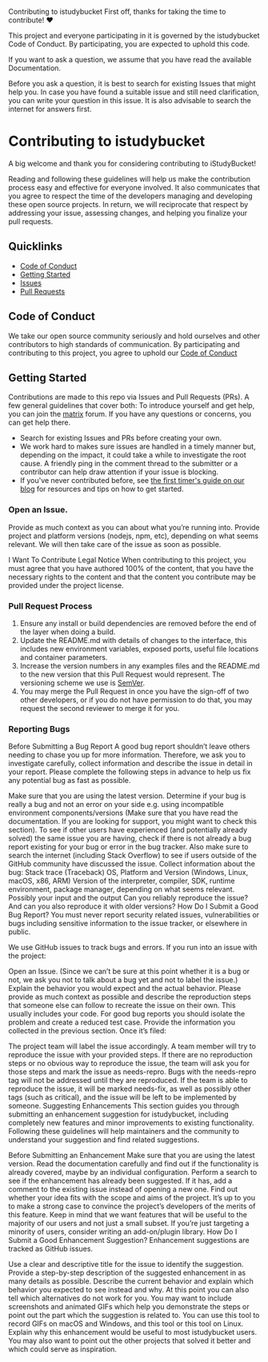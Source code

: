 Contributing to istudybucket
First off, thanks for taking the time to contribute! ❤️

This project and everyone participating in it is governed by the istudybucket Code of Conduct. By participating, you are expected to uphold this code. 

If you want to ask a question, we assume that you have read the available Documentation.

Before you ask a question, it is best to search for existing Issues that might help you. In case you have found a suitable issue and still need clarification, you can write your question in this issue. It is also advisable to search the internet for answers first.

# Contributing to istudybucket

A big welcome and thank you for considering contributing to iStudyBucket!

Reading and following these guidelines will help us make the contribution process easy and effective for everyone involved. It also communicates that you agree to respect the time of the developers managing and developing these open source projects. In return, we will reciprocate that respect by addressing your issue, assessing changes, and helping you finalize your pull requests.

## Quicklinks

* [Code of Conduct](https://github.com/istudybucket/istudybucket-backend/blob/master/CODE_OF_CONDUCT.md)
* [Getting Started](https://github.com/istudybucket/istudybucket-backend#readme)
* [Issues](https://github.com/istudybucket/istudybucket-backend/issues)
* [Pull Requests](https://github.com/istudybucket/istudybucket-backend/pulls)

## Code of Conduct

We take our open source community seriously and hold ourselves and other contributors to high standards of communication. By participating and contributing to this project, you agree to uphold our [Code of Conduct](https://github.com/istudybucket/istudybucket-backend/blob/master/CODE_OF_CONDUCT.md)

## Getting Started

Contributions are made to this repo via Issues and Pull Requests (PRs). A few general guidelines that cover both:
To introduce yourself and get help, you can join the [matrix](https://matrix.to/#/!OMnwXQbQKzyupbtNOb:matrix.org?via=matrix.org) forum. If you have any questions or concerns, you can get help there.

- Search for existing Issues and PRs before creating your own.
- We work hard to makes sure issues are handled in a timely manner but, depending on the impact, it could take a while to investigate the root cause. A friendly ping in the comment thread to the submitter or a contributor can help draw attention if your issue is blocking.
- If you've never contributed before, see [the first timer's guide on our blog](https://auth0.com/blog/a-first-timers-guide-to-an-open-source-project/) for resources and tips on how to get started.

### Open an Issue.
Provide as much context as you can about what you’re running into.
Provide project and platform versions (nodejs, npm, etc), depending on what seems relevant.
We will then take care of the issue as soon as possible.

I Want To Contribute
Legal Notice
When contributing to this project, you must agree that you have authored 100% of the content, that you have the necessary rights to the content and that the content you contribute may be provided under the project license.

### Pull Request Process

1. Ensure any install or build dependencies are removed before the end of the layer when doing a 
   build.
2. Update the README.md with details of changes to the interface, this includes new environment 
   variables, exposed ports, useful file locations and container parameters.
3. Increase the version numbers in any examples files and the README.md to the new version that this
   Pull Request would represent. The versioning scheme we use is [SemVer](http://semver.org/).
4. You may merge the Pull Request in once you have the sign-off of two other developers, or if you 
   do not have permission to do that, you may request the second reviewer to merge it for you.


### Reporting Bugs
Before Submitting a Bug Report
A good bug report shouldn’t leave others needing to chase you up for more information. Therefore, we ask you to investigate carefully, collect information and describe the issue in detail in your report. Please complete the following steps in advance to help us fix any potential bug as fast as possible.

Make sure that you are using the latest version.
Determine if your bug is really a bug and not an error on your side e.g. using incompatible environment components/versions (Make sure that you have read the documentation. If you are looking for support, you might want to check this section).
To see if other users have experienced (and potentially already solved) the same issue you are having, check if there is not already a bug report existing for your bug or error in the bug tracker.
Also make sure to search the internet (including Stack Overflow) to see if users outside of the GitHub community have discussed the issue.
Collect information about the bug:
Stack trace (Traceback)
OS, Platform and Version (Windows, Linux, macOS, x86, ARM)
Version of the interpreter, compiler, SDK, runtime environment, package manager, depending on what seems relevant.
Possibly your input and the output
Can you reliably reproduce the issue? And can you also reproduce it with older versions?
How Do I Submit a Good Bug Report?
You must never report security related issues, vulnerabilities or bugs including sensitive information to the issue tracker, or elsewhere in public. 

We use GitHub issues to track bugs and errors. If you run into an issue with the project:

Open an Issue. (Since we can’t be sure at this point whether it is a bug or not, we ask you not to talk about a bug yet and not to label the issue.)
Explain the behavior you would expect and the actual behavior.
Please provide as much context as possible and describe the reproduction steps that someone else can follow to recreate the issue on their own. This usually includes your code. For good bug reports you should isolate the problem and create a reduced test case.
Provide the information you collected in the previous section.
Once it’s filed:

The project team will label the issue accordingly.
A team member will try to reproduce the issue with your provided steps. If there are no reproduction steps or no obvious way to reproduce the issue, the team will ask you for those steps and mark the issue as needs-repro. Bugs with the needs-repro tag will not be addressed until they are reproduced.
If the team is able to reproduce the issue, it will be marked needs-fix, as well as possibly other tags (such as critical), and the issue will be left to be implemented by someone.
Suggesting Enhancements
This section guides you through submitting an enhancement suggestion for istudybucket, including completely new features and minor improvements to existing functionality. Following these guidelines will help maintainers and the community to understand your suggestion and find related suggestions.

Before Submitting an Enhancement
Make sure that you are using the latest version.
Read the documentation carefully and find out if the functionality is already covered, maybe by an individual configuration.
Perform a search to see if the enhancement has already been suggested. If it has, add a comment to the existing issue instead of opening a new one.
Find out whether your idea fits with the scope and aims of the project. It’s up to you to make a strong case to convince the project’s developers of the merits of this feature. Keep in mind that we want features that will be useful to the majority of our users and not just a small subset. If you’re just targeting a minority of users, consider writing an add-on/plugin library.
How Do I Submit a Good Enhancement Suggestion?
Enhancement suggestions are tracked as GitHub issues.

Use a clear and descriptive title for the issue to identify the suggestion.
Provide a step-by-step description of the suggested enhancement in as many details as possible.
Describe the current behavior and explain which behavior you expected to see instead and why. At this point you can also tell which alternatives do not work for you.
You may want to include screenshots and animated GIFs which help you demonstrate the steps or point out the part which the suggestion is related to. You can use this tool to record GIFs on macOS and Windows, and this tool or this tool on Linux.
Explain why this enhancement would be useful to most istudybucket users. You may also want to point out the other projects that solved it better and which could serve as inspiration.

